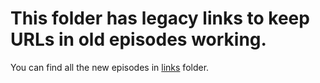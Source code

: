 # This folder has legacy links to keep URLs in old episodes working.

You can find all the new episodes in [links](../links) folder.
